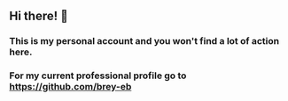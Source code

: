 ## Hi there! 👋 
### This is my personal account and you won't find a lot of action here.
### For my current professional profile go to https://github.com/brey-eb
